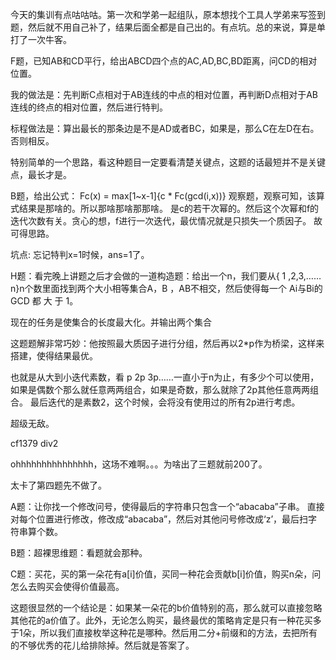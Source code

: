 今天的集训有点咕咕咕。第一次和学弟一起组队，原本想找个工具人学弟来写签到题，然后就不用自己补了，结果后面全都是自己出的。有点坑。总的来说，算是单打了一次牛客。



F题，已知AB和CD平行，给出ABCD四个点的AC,AD,BC,BD距离，问CD的相对位置。

我的做法是：先判断C点相对于AB连线的中点的相对位置，再判断D点相对于AB连线的终点的相对位置，然后进行特判。



标程做法是：算出最长的那条边是不是AD或者BC，如果是，那么C在左D在右。 否则相反。

特别简单的一个思路，看这种题目一定要看清楚关键点，这题的话最短并不是关键点，最长才是。



B题，给出公式： Fc(x) = max[1~x-1]{c * Fc(gcd(i,x))}   观察题，观察可知，该算式结果是那啥的。所以那啥那啥那那啥。 是c的若干次幂的。然后这个次幂和f的迭代次数有关。贪心的想，f进行一次迭代，最优情况就是只损失一个质因子。 故可得思路。

坑点: 忘记特判x=1时候，ans=1了。



H题：看完晚上讲题之后才会做的一道构造题：给出一个n，我们要从{ 1 ,2,3,……n}n个数里面找到两个大小相等集合A，B ，AB不相交，然后使得每一个 Ai与Bi的GCD 都 大 于 1。

现在的任务是使集合的长度最大化。并输出两个集合



这题题解非常巧妙：他按照最大质因子进行分组，然后再以2*p作为桥梁，这样来搭建，使得结果最优。

也就是从大到小迭代素数，看 p  2p   3p……一直小于n为止，有多少个可以使用，如果是偶数个那么就任意两两组合，如果是奇数，那么就除了2p其他任意两两组合。 最后迭代的是素数2，这个时候，会将没有使用过的所有2p进行考虑。

超级无敌。







cf1379  div2

ohhhhhhhhhhhhhhh，这场不难啊。。。为啥出了三题就前200了。

太卡了第四题先不做了。

A题：让你找一个修改问号，使得最后的字符串只包含一个“abacaba”子串。 直接对每个位置进行修改，修改成“abacaba”，然后对其他问号修改成‘z’，最后扫字符串算个数。



B题：超裸思维题：看题就会那种。



C题：买花，买的第一朵花有a[i]价值，买同一种花会贡献b[i]价值，购买n朵，问怎么去购买会使得价值最高。

这题很显然的一个结论是：如果某一朵花的b价值特别的高，那么就可以直接忽略其他花的a价值了。此外，无论怎么购买，最终最优的策略肯定是只有一种花买多于1朵，所以我们直接枚举这种花是哪种。然后用二分+前缀和的方法，去把所有的不够优秀的花儿给排除掉。然后就是答案了。



